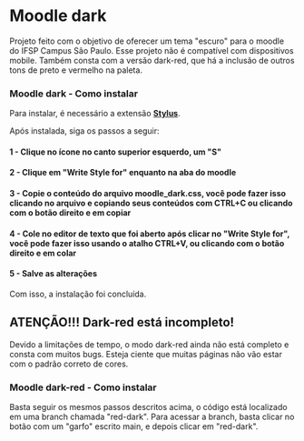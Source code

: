<h1>Moodle dark</h1>

Projeto feito com o objetivo de oferecer um tema "escuro" para o moodle do IFSP Campus São Paulo. Esse projeto não é compatível com dispositivos mobile. Também consta com a versão dark-red, que há a inclusão de outros tons de preto e vermelho na paleta.

<h3>Moodle dark - Como instalar</h3>

Para instalar, é necessário a extensão <a href="https://chrome.google.com/webstore/detail/stylus/clngdbkpkpeebahjckkjfobafhncgmne"><b>Stylus</b></a>.

Após instalada, siga os passos a seguir:

<h4>1 - Clique no ícone no canto superior esquerdo, um "S"</h4>
<h4>2 - Clique em "Write Style for" enquanto na aba do moodle</h4>
<h4>3 - Copie o conteúdo do arquivo moodle_dark.css, você pode fazer isso clicando no arquivo e copiando seus conteúdos com CTRL+C ou clicando com o botão direito e em copiar</h4>
<h4>4 - Cole no editor de texto que foi aberto após clicar no "Write Style for", você pode fazer isso usando o atalho CTRL+V, ou clicando com o botão direito e em colar</h4>
<h4>5 - Salve as alterações</h4>

Com isso, a instalação foi concluída.

<h2>ATENÇÃO!!! Dark-red está incompleto!</h2>
Devido a limitações de tempo, o modo dark-red ainda não está completo e consta com muitos bugs. Esteja ciente que muitas páginas não vão estar com o padrão correto de cores.

<h3>Moodle dark-red - Como instalar</h3>

Basta seguir os mesmos passos descritos acima, o código está localizado em uma branch chamada "red-dark". Para acessar a branch, basta clicar no botão com um "garfo" escrito main, e depois clicar em "red-dark".
